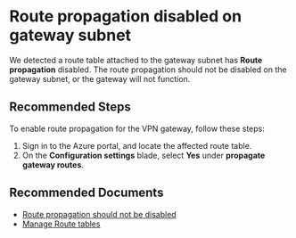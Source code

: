<properties
pageTitle="Route propagation disabled on gateway subnet"
description="Provide the solution to a issue in which Route propagation is disabled on gateway subnet"
infoBubbleText="Issues with your Virtual Network Gateway were detected. See details on the right."
service="microsoft.network"
resource="VirtualNetworkGateway"
authors="genlin"
ms.author="mariliu"
articleId="disableBgpRoutePropagationTrue"
selfHelpType="Diagnostics"
supportTopicIds = "32591151"
productPesIds="16094"
cloudEnvironments="Public, fairfax, usnat, ussec"
ownershipId="CloudNet_AzureVPNGateway"
/>

# Route propagation disabled on gateway subnet
<!--issueDescription-->
We detected a route table attached to the gateway subnet has **Route propagation** disabled.
The route propagation should not be disabled on the gateway subnet, or the gateway will not function.
<!--/issueDescription-->

## **Recommended Steps**
To enable route propagation for the VPN gateway, follow these steps:

1. Sign in to the Azure portal, and locate the affected route table.
2. On the **Configuration settings** blade, select **Yes** under **propagate gateway routes**.

## **Recommended Documents**

- [Route propagation should not be disabled](https://docs.microsoft.com/azure/virtual-network/virtual-networks-udr-overview#border-gateway-protocol)
- [Manage Route tables](https://docs.microsoft.com/azure/virtual-network/manage-route-table#create-a-route-table)


